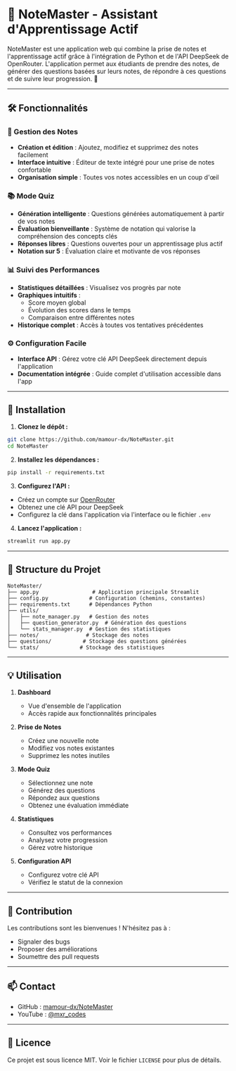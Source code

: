 # 📝 NoteMaster - Assistant d'Apprentissage Actif

NoteMaster est une application web qui combine la prise de notes et l'apprentissage actif grâce à l'intégration de Python et de l'API DeepSeek de OpenRouter. L'application permet aux étudiants de prendre des notes, de générer des questions basées sur leurs notes, de répondre à ces questions et de suivre leur progression. 🚀

---

## 🛠️ Fonctionnalités

### 📝 Gestion des Notes

- **Création et édition** : Ajoutez, modifiez et supprimez des notes facilement
- **Interface intuitive** : Éditeur de texte intégré pour une prise de notes confortable
- **Organisation simple** : Toutes vos notes accessibles en un coup d'œil

### 📚 Mode Quiz

- **Génération intelligente** : Questions générées automatiquement à partir de vos notes
- **Évaluation bienveillante** : Système de notation qui valorise la compréhension des concepts clés
- **Réponses libres** : Questions ouvertes pour un apprentissage plus actif
- **Notation sur 5** : Évaluation claire et motivante de vos réponses

### 📊 Suivi des Performances

- **Statistiques détaillées** : Visualisez vos progrès par note
- **Graphiques intuitifs** :
  - Score moyen global
  - Évolution des scores dans le temps
  - Comparaison entre différentes notes
- **Historique complet** : Accès à toutes vos tentatives précédentes

### ⚙️ Configuration Facile

- **Interface API** : Gérez votre clé API DeepSeek directement depuis l'application
- **Documentation intégrée** : Guide complet d'utilisation accessible dans l'app

---

## 🚀 Installation

1. **Clonez le dépôt :**

```bash
git clone https://github.com/mamour-dx/NoteMaster.git
cd NoteMaster
```

2. **Installez les dépendances :**

```bash
pip install -r requirements.txt
```

3. **Configurez l'API :**

- Créez un compte sur [OpenRouter](https://openrouter.ai)
- Obtenez une clé API pour DeepSeek
- Configurez la clé dans l'application via l'interface ou le fichier `.env`

4. **Lancez l'application :**

```bash
streamlit run app.py
```

---

## 📁 Structure du Projet

```
NoteMaster/
├── app.py                 # Application principale Streamlit
├── config.py             # Configuration (chemins, constantes)
├── requirements.txt      # Dépendances Python
├── utils/
│   ├── note_manager.py   # Gestion des notes
│   ├── question_generator.py  # Génération des questions
│   └── stats_manager.py  # Gestion des statistiques
├── notes/               # Stockage des notes
├── questions/          # Stockage des questions générées
└── stats/             # Stockage des statistiques
```

---

## 💡 Utilisation

1. **Dashboard**

   - Vue d'ensemble de l'application
   - Accès rapide aux fonctionnalités principales

2. **Prise de Notes**

   - Créez une nouvelle note
   - Modifiez vos notes existantes
   - Supprimez les notes inutiles

3. **Mode Quiz**

   - Sélectionnez une note
   - Générez des questions
   - Répondez aux questions
   - Obtenez une évaluation immédiate

4. **Statistiques**

   - Consultez vos performances
   - Analysez votre progression
   - Gérez votre historique

5. **Configuration API**
   - Configurez votre clé API
   - Vérifiez le statut de la connexion

---

## 🤝 Contribution

Les contributions sont les bienvenues ! N'hésitez pas à :

- Signaler des bugs
- Proposer des améliorations
- Soumettre des pull requests

---

## 📫 Contact

- GitHub : [mamour-dx/NoteMaster](https://github.com/mamour-dx/NoteMaster)
- YouTube : [@mxr_codes](https://youtube.com/@mxr_codes)

---

## 📄 Licence

Ce projet est sous licence MIT. Voir le fichier `LICENSE` pour plus de détails.
